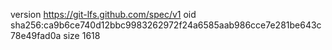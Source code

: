 version https://git-lfs.github.com/spec/v1
oid sha256:ca9b6ce740d12bbc9983262972f24a6585aab986cce7e281be643c78e49fad0a
size 1618
